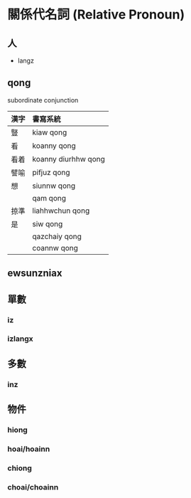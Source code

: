 # 關係代名詞 (Relative Pronoun)

## 人

* langz

## qong

subordinate conjunction

| 漢字 | 書寫系統 |
| :--- | :--- |
| 豎 | kiaw qong |
| 看 | koanny qong |
| 看着 | koanny diurhhw qong |
| 譬喻 | pifjuz qong |
| 想 | siunnw qong |
| | qam qong |
| 掠準 | liahhwchun qong |
| 是 | siw qong |
|| qazchaiy qong |
|| coannw qong |

## ewsunzniax

## 單數

### iz

### izlangx

## 多數

### inz

## 物件

### hiong

### hoai/hoainn

### chiong

### choai/choainn
